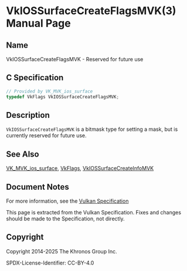 # VkIOSSurfaceCreateFlagsMVK(3) Manual Page

## Name

VkIOSSurfaceCreateFlagsMVK - Reserved for future use



## [](#_c_specification)C Specification

```c++
// Provided by VK_MVK_ios_surface
typedef VkFlags VkIOSSurfaceCreateFlagsMVK;
```

## [](#_description)Description

`VkIOSSurfaceCreateFlagsMVK` is a bitmask type for setting a mask, but is currently reserved for future use.

## [](#_see_also)See Also

[VK\_MVK\_ios\_surface](https://registry.khronos.org/vulkan/specs/latest/man/html/VK_MVK_ios_surface.html), [VkFlags](https://registry.khronos.org/vulkan/specs/latest/man/html/VkFlags.html), [VkIOSSurfaceCreateInfoMVK](https://registry.khronos.org/vulkan/specs/latest/man/html/VkIOSSurfaceCreateInfoMVK.html)

## [](#_document_notes)Document Notes

For more information, see the [Vulkan Specification](https://registry.khronos.org/vulkan/specs/latest/html/vkspec.html#VkIOSSurfaceCreateFlagsMVK)

This page is extracted from the Vulkan Specification. Fixes and changes should be made to the Specification, not directly.

## [](#_copyright)Copyright

Copyright 2014-2025 The Khronos Group Inc.

SPDX-License-Identifier: CC-BY-4.0